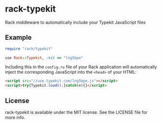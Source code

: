 # rack-typekit

Rack middleware to automatically include your Typekit JavaScript files

## Example

```ruby
require "rack/typekit"
  
use Rack::Typekit, :kit => "lng5bpe"
```
  
Including this in the `config.ru` file of your Rack application will automatically inject the corresponding JavaScript into the `<head>` of your HTML:

```html
<script src="//use.typekit.com/lng5bpe.js"></script>
<script>try{Typekit.load();}catch(e){}</script>
```

## License

rack-typekit is available under the MIT license. See the LICENSE file for more info.